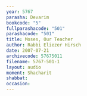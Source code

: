 ```yaml
---
year: 5767
parasha: Devarim
bookcode: "5"
fullparashacode: "501"
parashacode: "501"
title: Moses, Our Teacher
author: Rabbi Eliezer Hirsch
date: 2007-07-21
archivecode: 57675011
filename: 5767-501-1
layout: audio
moment: Shacharit
shabbat: 
occasion: 
---
```

